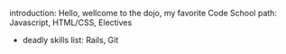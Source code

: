 introduction: Hello, wellcome to the dojo, my favorite Code School path: Javascript, HTML/CSS, Electives

* deadly skills list: Rails, Git
